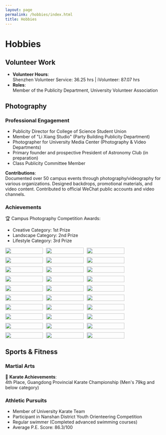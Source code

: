 ```yaml
---
layout: page
permalink: /hobbies/index.html
title: Hobbies
---
```


# Hobbies

## Volunteer Work
- **Volunteer Hours**:  
  Shenzhen Volunteer Service: 36.25 hrs | iVolunteer: 87.07 hrs
- **Roles**:  
  Member of the Publicity Department, University Volunteer Association

## Photography

### Professional Engagement
- Publicity Director for College of Science Student Union
- Member of "Li Xiang Studio" (Party Building Publicity Department)
- Photographer for University Media Center (Photography & Video Departments)
- Primary founder and prospective President of Astronomy Club (in preparation)
- Class Publicity Committee Member

**Contributions**:  
Documented over 50 campus events through photography/videography for various organizations. Designed backdrops, promotional materials, and video content. Contributed to official WeChat public accounts and video channels.

### Achievements
🏆 Campus Photography Competition Awards:  
- Creative Category: 1st Prize  
- Landscape Category: 2nd Prize  
- Lifestyle Category: 3rd Prize

<div style="display: flex; flex-wrap: wrap; gap: 10px;">
    <img src="../assets/images/albums/Comet_Night_Sky.webp" style="width: max(15%, 120px); height: auto;">
    <img src="../assets/images/albums/Night_City_Street.webp" style="width: max(15%, 120px); height: auto;">
    <img src="../assets/images/albums/City_Night_Skyline.webp" style="width: max(15%, 120px); height: auto;">
    <img src="../assets/images/albums/Cat_Sleepling.webp" style="width: max(15%, 120px); height: auto;">
    <img src="../assets/images/albums/Trees_Reflecting_In_Lake.webp" style="width: max(15%, 120px); height: auto;">
    <img src="../assets/images/albums/Galaxy_Night_Sky.webp" style="width: max(15%, 120px); height: auto;">
    <img src="../assets/images/albums/Night_City_Commercial_Area.webp" style="width: max(15%, 120px); height: auto;">
    <img src="../assets/images/albums/People_Biking_In_Tunnel.webp" style="width: max(15%, 120px); height: auto;">
    <img src="../assets/images/albums/Port_Containers.webp" style="width: max(15%, 120px); height: auto;">
    <img src="../assets/images/albums/Person_On_Grass_Colorful_Pile.webp" style="width: max(15%, 120px); height: auto;">
    <img src="../assets/images/albums/Wetland_Scenery.webp" style="width: max(15%, 120px); height: auto;">
    <img src="../assets/images/albums/Goat_On_Rocks.webp" style="width: max(15%, 120px); height: auto;">
    <img src="../assets/images/albums/Green_Water_Stones.webp" style="width: max(15%, 120px); height: auto;">
    <img src="../assets/images/albums/Train.webp" style="width: max(15%, 120px); height: auto;">
    <img src="../assets/images/albums/Building_Blooming_Flowers.webp" style="width: max(15%, 120px); height: auto;">
    <img src="../assets/images/albums/Sunset_Over_Ocean.webp" style="width: max(15%, 120px); height: auto;">
    <img src="../assets/images/albums/Aerial_View_Mountains.webp" style="width: max(15%, 120px); height: auto;">
    <img src="../assets/images/albums/Flame.webp" style="width: max(15%, 120px); height: auto;">
    <img src="../assets/images/albums/Mountain_Landscape_Bridge.webp" style="width: max(15%, 120px); height: auto;">
    <img src="../assets/images/albums/Daisies.webp" style="width: max(15%, 120px); height: auto;">
    <img src="../assets/images/albums/Comet_Building_Tower.webp" style="width: max(15%, 120px); height: auto;">
    <img src="../assets/images/albums/Train_Station_Platform.webp" style="width: max(15%, 120px); height: auto;">
    <img src="../assets/images/albums/Desert_View_From_Car.webp" style="width: max(15%, 120px); height: auto;">
    <img src="../assets/images/albums/Rose_Nebula.webp" style="width: max(15%, 120px); height: auto;">
    <img src="../assets/images/albums/Spices_Market.webp" style="width: max(15%, 120px); height: auto;">
    <img src="../assets/images/albums/Lizard_In_Desert.webp" style="width: max(15%, 120px); height: auto;">
    <img src="../assets/images/albums/Sunlit_Building_Shadows.webp" style="width: max(15%, 120px); height: auto;">
    <img src="../assets/images/albums/Plant_In_Nature.webp" style="width: max(15%, 120px); height: auto;">
    <img src="../assets/images/albums/M45_Star_Cluster.webp" style="width: max(15%, 120px); height: auto;">
    <img src="../assets/images/albums/Full_Moon_Night.webp" style="width: max(15%, 120px); height: auto;">
</div>

## Sports & Fitness

### Martial Arts
🥋 **Karate Achievements**:  
4th Place, Guangdong Provincial Karate Championship (Men's 79kg and below category)

### Athletic Pursuits
- Member of University Karate Team
- Participant in Nanshan District Youth Orienteering Competition
- Regular swimmer (Completed advanced swimming courses)
- Average P.E. Score: 86.3/100
